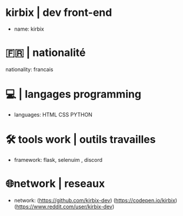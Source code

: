   # kirbix | dev front-end
  - name: kirbix
  # 🇫🇷 | nationalité   
  nationality: francais
  # 💻 | langages programming
  - languages: HTML CSS PYTHON
  # 🛠️​ tools work | outils travailles
  - framework: flask, selenuim , discord
  # 🌐network | reseaux 
 - network: (https://github.com/kirbix-dev) (https://codepen.io/kirbix) (https://www.reddit.com/user/kirbix-dev)
